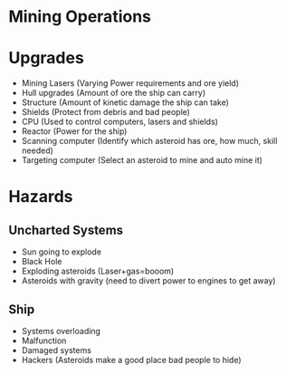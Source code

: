 Mining Operations
==================

# Upgrades
- Mining Lasers (Varying Power requirements and ore yield)
- Hull upgrades (Amount of ore the ship can carry)
- Structure (Amount of kinetic damage the ship can take)
- Shields (Protect from debris and bad people)
- CPU (Used to control computers, lasers and shields) 
- Reactor (Power for the ship)
- Scanning computer (Identify which asteroid has ore, how much, skill needed)
- Targeting computer (Select an asteroid to mine and auto mine it)

# Hazards

## Uncharted Systems

- Sun going to explode
- Black Hole
- Exploding asteroids (Laser+gas=booom)
- Asteroids with gravity (need to divert power to engines to get away)

## Ship

- Systems overloading
- Malfunction
- Damaged systems
- Hackers (Asteroids make a good place bad people to hide)